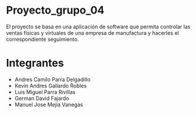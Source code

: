# Proyecto_grupo_04

El proyecto se basa en una aplicación de software que permita controlar las ventas físicas y virtuales de una empresa de manufactura y hacerles el correspondiente seguimiento.

# Integrantes

- Andres Camilo Parra Delgadillo
- Kevin Andres Gallardo Robles
- Luis Miguel Parra Rivillas
- German David Fajardo
- Manuel Jose Mejia Vanegas
